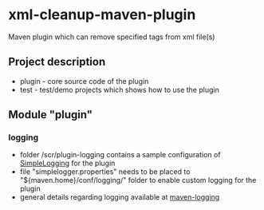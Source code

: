 # xml-cleanup-maven-plugin
Maven plugin which can remove specified tags from xml file(s)

## Project description
 * plugin - core source code of the plugin
 * test - test/demo projects which shows how to use the plugin

## Module "plugin"

### logging
 * folder /scr/plugin-logging contains a sample configuration of [SimpleLogging](https://www.slf4j.org/apidocs/org/slf4j/impl/SimpleLogger.html) for the plugin
 * file "simplelogger.properties" needs to be placed to "${maven.home}/conf/logging/" folder to enable custom logging for the plugin
 * general details regarding logging available at [maven-logging](https://maven.apache.org/maven-logging.html)
